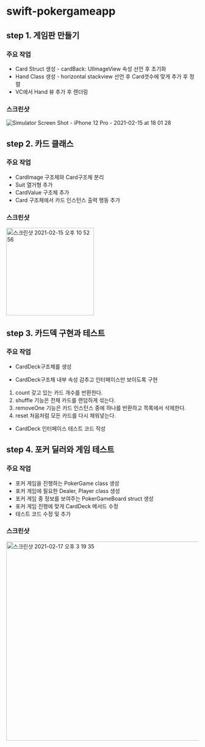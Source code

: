 # swift-pokergameapp

## step 1. 게임판 만들기

### 주요 작업
- Card Struct 생성 - cardBack: UIImageView 속성 선언 후 초기화
- Hand Class 생성 - horizontal stackview 선언 후 Card갯수에 맞게 추가 후 정렬
- VC에서 Hand 뷰 추가 후 렌더링

### 스크린샷

![Simulator Screen Shot - iPhone 12 Pro - 2021-02-15 at 18 01 28](https://user-images.githubusercontent.com/39956881/107926053-920e2c00-6fb8-11eb-8aa2-b8f887a706b0.png)

## step 2. 카드 클래스

### 주요 작업
- CardImage 구조체와 Card구조체 분리
- Suit 열거형 추가
- CardValue 구조체 추가
- Card 구조체에서 카드 인스턴스 출력 행동 추가

### 스크린샷

<img width="229" alt="스크린샷 2021-02-15 오후 10 52 56" src="https://user-images.githubusercontent.com/39956881/107955013-98180300-6fe0-11eb-89a3-29433742a776.png">


## step 3. 카드덱 구현과 테스트

### 주요 작업
- CardDeck구조체를 생성

- CardDeck구조체 내부 속성 감추고 인터페이스만 보이도록 구현
1. count 갖고 있는 카드 개수를 반환한다.
2. shuffle 기능은 전체 카드를 랜덤하게 섞는다.
3. removeOne 기능은 카드 인스턴스 중에 하나를 반환하고 목록에서 삭제한다.
3. reset 처음처럼 모든 카드를 다시 채워넣는다.

- CardDeck 인터페이스 테스트 코드 작성

## step 4. 포커 딜러와 게임 테스트

### 주요 작업
- 포커 게임을 진행하는 PokerGame class 생성
- 포커 게임에 필요한 Dealer, Player class 생성
- 포커 게임 중 정보를 보여주는 PokerGameBoard struct 생성
- 포커 게임 진행에 맞게 CardDeck 메서드 수정
- 테스트 코드 수정 및 추가

### 스크린샷

<img width="520" alt="스크린샷 2021-02-17 오후 3 19 35" src="https://user-images.githubusercontent.com/39956881/108164399-10430d80-7134-11eb-988f-fdfbc54d652f.png">
